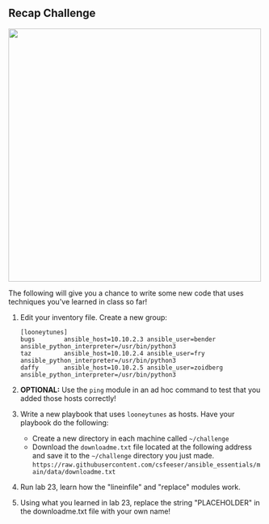 ## Recap Challenge

<img src="https://i.imgflip.com/5a2dle.jpg" width="500"/>

The following will give you a chance to write some new code that uses techniques you've learned in class so far!

1. Edit your inventory file. Create a new group:

    ```
    [looneytunes]
    bugs        ansible_host=10.10.2.3 ansible_user=bender ansible_python_interpreter=/usr/bin/python3
    taz         ansible_host=10.10.2.4 ansible_user=fry ansible_python_interpreter=/usr/bin/python3
    daffy       ansible_host=10.10.2.5 ansible_user=zoidberg ansible_python_interpreter=/usr/bin/python3
    ```
    
0. **OPTIONAL:** Use the `ping` module in an ad hoc command to test that you added those hosts correctly!

0. Write a new playbook that uses `looneytunes` as hosts. Have your playbook do the following:
    - Create a new directory in each machine called `~/challenge`
    - Download the `downloadme.txt` file located at the following address and save it to the `~/challenge` directory you just made.
      `https://raw.githubusercontent.com/csfeeser/ansible_essentials/main/data/downloadme.txt`

0. Run lab 23, learn how the "lineinfile" and "replace" modules work.

0. Using what you learned in lab 23, replace the string "PLACEHOLDER" in the downloadme.txt file with your own name!

